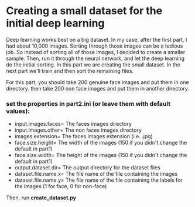 # Creating a small dataset for the initial deep learning

Deep learning works best on a big dataset. In my case, after the first part, I had about 10,000 images.
Sorting through those images can be a tedious job.
So instead of sorting all of those images, I decided to create a smaller sample. 
Then, run it through the neural network, and let the deep learning do the initial sorting.
In this part we are creating the small dataset.
In the next part we'll train and then sort the remaining files.

For this part, you should take 200 genuine face images and put them in one directory.
then take 200 non face images and put them in another directory.

### set the properties in part2.ini (or leave them with default values):
* input.images.faces= The faces images directory
* input.images.other= The non faces images directory
* images.extension= The faces images extension (i.e. .jpg)
* face.size.height= The width of the images (150 if you didn't change the default in part1)
* face.size.width= The height of the images (150 if you didn't change the default in part1)
* output.dataset.dir= The output directory for the dataset files
* dataset.file.name.x= The file name of the file containing the images
* dataset.file.name.y= The file name of the file containing the labels for the images (1 for face, 0 for non-face)

Then, run **create_dataset.py**

